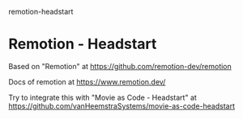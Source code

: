 remotion-headstart
# Remotion - Headstart

Based on "Remotion" at https://github.com/remotion-dev/remotion

Docs of remotion at https://www.remotion.dev/

Try to integrate this with "Movie as Code - Headstart" at https://github.com/vanHeemstraSystems/movie-as-code-headstart

